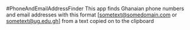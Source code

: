 #PhoneAndEmailAddressFinder
This app finds Ghanaian phone numbers and email addresses with this format [sometext@somedomain.com or sometext@ug.edu.gh] from a text copied on to the clipboard
